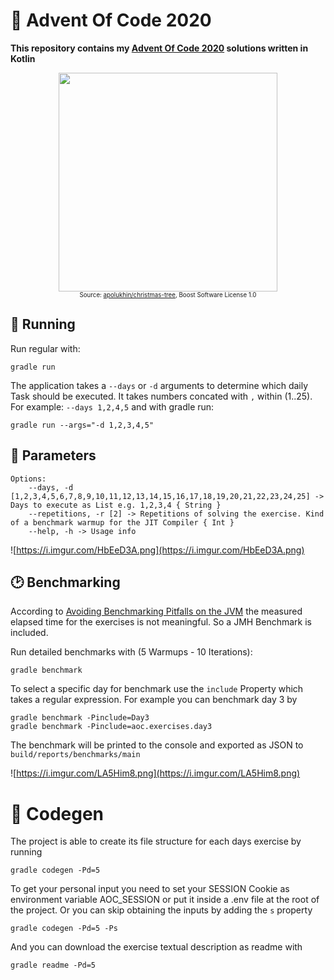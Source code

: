 # 🎄 Advent Of Code 2020

**This repository contains my [Advent Of Code 2020](https://adventofcode.com/) solutions written in Kotlin**

<p align="center"><img height="350" width="auto" src="https://i.imgur.com/l1iQzgN.png" />
<br />
<sub><sup>Source: <a href="https://github.com/apolukhin/christmas-tree">apolukhin/christmas-tree</a>, Boost Software License 1.0</sub></sup></p>

## 🚀 Running

Run regular with:
```
gradle run
```

The application takes a `--days` or `-d` arguments to determine which daily Task should be executed. It takes numbers concated with `,` within (1..25). For example: `--days 1,2,4,5` and with gradle run:

```
gradle run --args="-d 1,2,3,4,5"
```

## 🧰 Parameters

```
Options:
    --days, -d [1,2,3,4,5,6,7,8,9,10,11,12,13,14,15,16,17,18,19,20,21,22,23,24,25] -> Days to execute as List e.g. 1,2,3,4 { String }
    --repetitions, -r [2] -> Repetitions of solving the exercise. Kind of a benchmark warmup for the JIT Compiler { Int }
    --help, -h -> Usage info
```

![https://i.imgur.com/HbEeD3A.png](https://i.imgur.com/HbEeD3A.png)

## 🕑 Benchmarking

According to [Avoiding Benchmarking Pitfalls on the JVM](https://www.oracle.com/technical-resources/articles/java/architect-benchmarking.html) the measured elapsed time for the exercises is not meaningful. So a JMH Benchmark is included.

Run detailed benchmarks with (5 Warmups - 10 Iterations):
```
gradle benchmark
```

To select a specific day for benchmark use the `include` Property which takes a regular expression. For example you can benchmark day 3 by 
```
gradle benchmark -Pinclude=Day3
gradle benchmark -Pinclude=aoc.exercises.day3
```

The benchmark will be printed to the console and exported as JSON to `build/reports/benchmarks/main`

![https://i.imgur.com/LA5Him8.png](https://i.imgur.com/LA5Him8.png)

# 🧙 Codegen

The project is able to create its file structure for each days exercise by running
```
gradle codegen -Pd=5
```
To get your personal input you need to set your SESSION Cookie as environment variable AOC_SESSION or put it inside a .env file at the root of the project.
Or you can skip obtaining the inputs by adding the `s` property
```
gradle codegen -Pd=5 -Ps
```

And you can download the exercise textual description as readme with
```
gradle readme -Pd=5
```